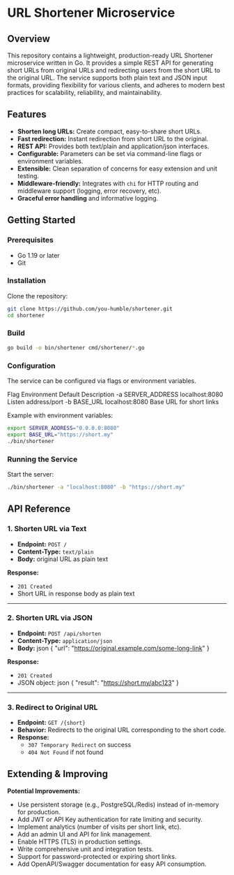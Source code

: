 # URL Shortener Microservice

## Overview

This repository contains a lightweight, production-ready URL Shortener microservice written in Go. It provides a simple REST API for generating short URLs from original URLs and redirecting users from the short URL to the original URL. The service supports both plain text and JSON input formats, providing flexibility for various clients, and adheres to modern best practices for scalability, reliability, and maintainability.

## Features

- **Shorten long URLs:** Create compact, easy-to-share short URLs.
- **Fast redirection:** Instant redirection from short URL to the original.
- **REST API:** Provides both text/plain and application/json interfaces.
- **Configurable:** Parameters can be set via command-line flags or environment variables.
- **Extensible:** Clean separation of concerns for easy extension and unit testing.
- **Middleware-friendly:** Integrates with `chi` for HTTP routing and middleware support (logging, error recovery, etc).
- **Graceful error handling** and informative logging.

## Getting Started

### Prerequisites

- Go 1.19 or later
- Git

### Installation

Clone the repository:

```bash
git clone https://github.com/you-humble/shortener.git
cd shortener
```

### Build

```bash
go build -o bin/shortener cmd/shortener/*.go
```

### Configuration

The service can be configured via flags or environment variables.

Flag	Environment	Default	Description
-a	SERVER_ADDRESS	localhost:8080	Listen address/port
-b	BASE_URL	localhost:8080	Base URL for short links

Example with environment variables:

```bash
export SERVER_ADDRESS="0.0.0.0:8080"
export BASE_URL="https://short.my"
./bin/shortener
```

### Running the Service

Start the server:
```bash
./bin/shortener -a "localhost:8080" -b "https://short.my"
```

## API Reference

### 1. Shorten URL via Text

- **Endpoint:** `POST /`
- **Content-Type:** `text/plain`
- **Body:** original URL as plain text

**Response:**  
- `201 Created`  
- Short URL in response body as plain text

---

### 2. Shorten URL via JSON

- **Endpoint:** `POST /api/shorten`
- **Content-Type:** `application/json`
- **Body:**
json
    {
      "url": "https://original.example.com/some-long-link"
    }

**Response:**  
- `201 Created`  
- JSON object:
json {
      "result": "https://short.my/abc123"
    }

---

### 3. Redirect to Original URL

- **Endpoint:** `GET /{short}`
- **Behavior:** Redirects to the original URL corresponding to the short code.
- **Response:**  
  - `307 Temporary Redirect` on success  
  - `404 Not Found` if not found

## Extending & Improving

**Potential Improvements:**
- Use persistent storage (e.g., PostgreSQL/Redis) instead of in-memory for production.
- Add JWT or API Key authentication for rate limiting and security.
- Implement analytics (number of visits per short link, etc).
- Add an admin UI and API for link management.
- Enable HTTPS (TLS) in production settings.
- Write comprehensive unit and integration tests.
- Support for password-protected or expiring short links.
- Add OpenAPI/Swagger documentation for easy API consumption.
